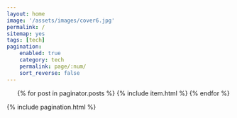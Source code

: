 ```yaml
---
layout: home
image: '/assets/images/cover6.jpg'
permalink: /
sitemap: yes
tags: [tech]
pagination:
    enabled: true
    category: tech
    permalink: page/:num/
    sort_reverse: false
---
```


<script>
    $("#menu li").removeClass("active").eq(0).addClass("active");
</script>

<ul id="post-list">
    {% for post in paginator.posts %}
        {% include item.html %}
    {% endfor %}
</ul>

{% include pagination.html %}
